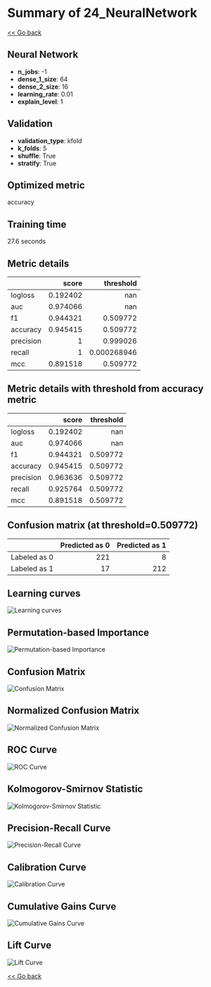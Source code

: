 # Summary of 24_NeuralNetwork

[<< Go back](../README.md)


## Neural Network
- **n_jobs**: -1
- **dense_1_size**: 64
- **dense_2_size**: 16
- **learning_rate**: 0.01
- **explain_level**: 1

## Validation
 - **validation_type**: kfold
 - **k_folds**: 5
 - **shuffle**: True
 - **stratify**: True

## Optimized metric
accuracy

## Training time

27.6 seconds

## Metric details
|           |    score |     threshold |
|:----------|---------:|--------------:|
| logloss   | 0.192402 | nan           |
| auc       | 0.974066 | nan           |
| f1        | 0.944321 |   0.509772    |
| accuracy  | 0.945415 |   0.509772    |
| precision | 1        |   0.999026    |
| recall    | 1        |   0.000268946 |
| mcc       | 0.891518 |   0.509772    |


## Metric details with threshold from accuracy metric
|           |    score |   threshold |
|:----------|---------:|------------:|
| logloss   | 0.192402 |  nan        |
| auc       | 0.974066 |  nan        |
| f1        | 0.944321 |    0.509772 |
| accuracy  | 0.945415 |    0.509772 |
| precision | 0.963636 |    0.509772 |
| recall    | 0.925764 |    0.509772 |
| mcc       | 0.891518 |    0.509772 |


## Confusion matrix (at threshold=0.509772)
|              |   Predicted as 0 |   Predicted as 1 |
|:-------------|-----------------:|-----------------:|
| Labeled as 0 |              221 |                8 |
| Labeled as 1 |               17 |              212 |

## Learning curves
![Learning curves](learning_curves.png)

## Permutation-based Importance
![Permutation-based Importance](permutation_importance.png)
## Confusion Matrix

![Confusion Matrix](confusion_matrix.png)


## Normalized Confusion Matrix

![Normalized Confusion Matrix](confusion_matrix_normalized.png)


## ROC Curve

![ROC Curve](roc_curve.png)


## Kolmogorov-Smirnov Statistic

![Kolmogorov-Smirnov Statistic](ks_statistic.png)


## Precision-Recall Curve

![Precision-Recall Curve](precision_recall_curve.png)


## Calibration Curve

![Calibration Curve](calibration_curve_curve.png)


## Cumulative Gains Curve

![Cumulative Gains Curve](cumulative_gains_curve.png)


## Lift Curve

![Lift Curve](lift_curve.png)



[<< Go back](../README.md)
